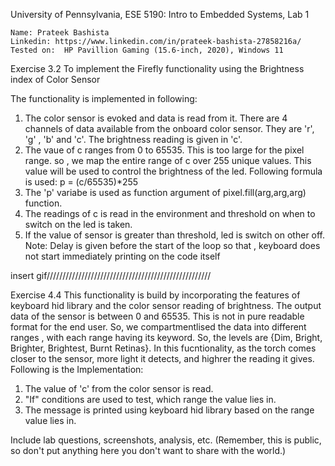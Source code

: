 University of Pennsylvania, ESE 5190: Intro to Embedded Systems, Lab 1

    Name: Prateek Bashista
    Linkedin: https://www.linkedin.com/in/prateek-bashista-27858216a/
    Tested on:  HP Pavillion Gaming (15.6-inch, 2020), Windows 11

Exercise 3.2
To implement the Firefly functionality using the Brightness  index of Color Sensor 

The functionality is implemented in following:
1) The color sensor is evoked and data is read from it. There are 4 channels of data available from the onboard color sensor. They are 'r', 'g' , 'b' and 'c'. The brightness reading is given in 'c'. 
2) The vaue of c ranges from 0 to 65535. This is too large for the pixel range. so , we map the entire range of c over 255 unique values. This value will be used to control the brightness of the led. Following formula is used: 
                                        p = (c/65535)*255
3) The 'p' variabe is used as function argument of pixel.fill(arg,arg,arg) function.
4) The readings of c is read in the environment and threshold on when to switch on the led is taken. 
5) If the value of sensor is greater than threshold, led is switch on other off.
Note: Delay is given before the start of the loop so that , keyboard does not start immediately printing on the code itself


insert gif////////////////////////////////////////////////////

Exercise 4.4
This functionality is build by incorporating the features of keyboard hid library and the color sensor reading of brightness. The output data of the sensor is between 0 and 65535. This is not in pure readable format for the end user. So, we compartmentlised the data into different ranges , with each range having its keyword. So, the levels are {Dim, Bright, Brighter, Brightest, Burnt Retinas}. In this fucntionality, as the torch comes closer to the sensor, more light it detects, and highrer the reading it gives. 
Following is the Implementation:
1) The value of 'c' from the color sensor is read. 
2) "If" conditions are used to test, which range the value lies in.
3) The message is printed using keyboard hid library based on the range value lies in.




Include lab questions, screenshots, analysis, etc. (Remember, this is public, so don't put anything here you don't want to share with the world.)
